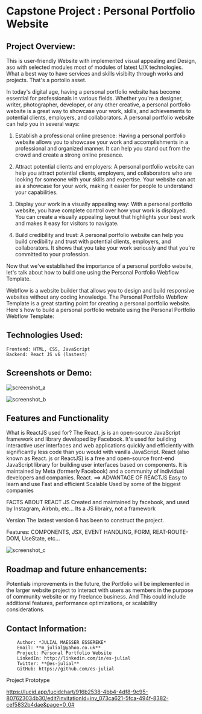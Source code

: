 # Capstone Project : Personal Portfolio Website 

## Project Overview:

This is user-friendly Website with implemented visual appealing and Design, aso with selected  modules most of modules of latest U/X technologies.
What a best way to have services and skills visibilty through works and projects. That's a portolio asset.

In today's digital age, having a personal portfolio website has become essential for professionals in various fields. Whether you're a designer, writer, photographer, developer, or any other creative, a personal portfolio website is a great way to showcase your work, skills, and achievements to potential clients, employers, and collaborators.
A personal portfolio website can help you in several ways:

1. Establish a professional online presence: Having a personal portfolio website allows you to showcase your work and accomplishments in a professional and organized manner. It can help you stand out from the crowd and create a strong online presence.

2. Attract potential clients and employers: A personal portfolio website can help you attract potential clients, employers, and collaborators who are looking for someone with your skills and expertise. Your website can act as a showcase for your work, making it easier for people to understand your capabilities.

3. Display your work in a visually appealing way: With a personal portfolio website, you have complete control over how your work is displayed. You can create a visually appealing layout that highlights your best work and makes it easy for visitors to navigate.

4. Build credibility and trust: A personal portfolio website can help you build credibility and trust with potential clients, employers, and collaborators. It shows that you take your work seriously and that you're committed to your profession.

Now that we've established the importance of a personal portfolio website, let's talk about how to build one using the Personal Portfolio Webflow Template.

Webflow is a website builder that allows you to design and build responsive websites without any coding knowledge. The Personal Portfolio Webflow Template is a great starting point for creating a personal portfolio website.
Here's how to build a personal portfolio website using the Personal Portfolio Webflow Template:

## Technologies Used:
    Frontend: HTML, CSS, JavaScript
    Backend: React JS v6 (lastest)

## Screenshots or Demo:
 ![screenshot_a](https://zupimages.net/up/23/42/32pn.png)

![screenshot_b](https://zupimages.net/up/23/42/mga3.png)

## Features and Functionality
What is ReactJS used for?
The React. js is an open-source JavaScript framework and library developed 
by Facebook. It's used for building interactive user interfaces and web applications 
quickly and efficiently with significantly less code than you would with vanilla 
JavaScript. 
React (also known as React. js or ReactJS) is a free and open-source front-end JavaScript library for building user interfaces based on components. It is maintained by Meta (formerly Facebook) and a community of individual developers and companies. React.
==>
ADVANTAGE OF REACTJS
    Easy to learn and use
    Fast and efficient
    Scalable
    Used by some of the biggest companies

FACTS ABOUT REACT JS
    Created and maintained by facebook, and used by Instagram, Airbnb, etc...
    Its a JS librairy, not a framework

Version
    The lastest version 6 has been to construct the project.  

Features: COMPONENTS, JSX, EVENT HANDLING, FORM, REAT-ROUTE-DOM, UseState, etc...  
    

 ![screenshot_c](https://zupimages.net/up/23/42/1kpb.png)



## Roadmap and future enhancements:
Potentials improvements in the future, the Portfolio will be implemented in the larger website project to interact with users as members in the purpose of community website or my freelance business.
And This could include additional features, performance optimizations, or scalability considerations.

## Contact Information:
        Author: *JULIAL MAESSER ESSEREKE*
        Email: **m_julial@yahoo.co.uk**
        Project: Personal Portfolio Website
        LinkedIn: http://linkedin.com/in/es-julial
        Twitter: **@es-julial**
        GitHub: https://github.com/es-julial

Project Prototype

https://lucid.app/lucidchart/916b2538-4bb4-4df8-9c95-807623034b30/edit?invitationId=inv_073ca621-5fca-494f-8382-cef5832b4dae&page=0_0#